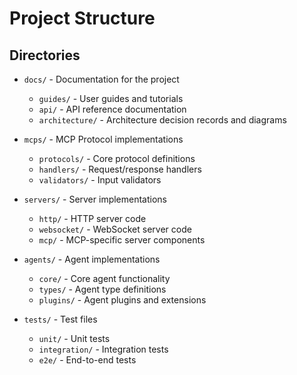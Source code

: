 # Project Structure

## Directories

- `docs/` - Documentation for the project
  - `guides/` - User guides and tutorials
  - `api/` - API reference documentation
  - `architecture/` - Architecture decision records and diagrams

- `mcps/` - MCP Protocol implementations
  - `protocols/` - Core protocol definitions
  - `handlers/` - Request/response handlers
  - `validators/` - Input validators

- `servers/` - Server implementations
  - `http/` - HTTP server code
  - `websocket/` - WebSocket server code
  - `mcp/` - MCP-specific server components

- `agents/` - Agent implementations
  - `core/` - Core agent functionality
  - `types/` - Agent type definitions
  - `plugins/` - Agent plugins and extensions

- `tests/` - Test files
  - `unit/` - Unit tests
  - `integration/` - Integration tests
  - `e2e/` - End-to-end tests